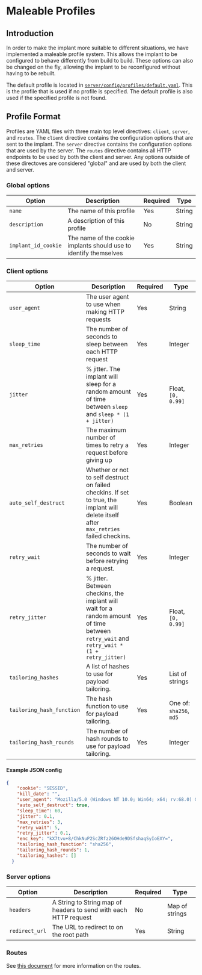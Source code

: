 # Maleable Profiles

## Introduction

In order to make the implant more suitable to different situations, we have implemented a maleable profile system. This allows the implant to be configured to behave differently from build to build. These options can also be changed on the fly, allowing the implant to be reconfigured without having to be rebuilt.

The default profile is located in [`server/config/profiles/default.yaml`](../server/config/profiles/default.yaml). This is the profile that is used if no profile is specified. The default profile is also used if the specified profile is not found.

## Profile Format

Profiles are YAML files with three main top level directives: `client`, `server`, and `routes`. The `client` directive contains the configuration options that are sent to the implant. The `server` directive contains the configuration options that are used by the server. The `routes` directive contains all HTTP endpoints to be used by both the client and server. Any options outside of these directoves are considered "global" and are used by both the client and server.

### Global options

| Option | Description | Required | Type |
|--------|-------------|----------|------|
| `name` | The name of this profile | Yes | String |
| `description` | A description of this profile | No | String |
| `implant_id_cookie` | The name of the cookie implants should use to identify themselves | Yes | String |

### Client options

| Option | Description | Required | Type |
|--------|-------------|----------|------|
| `user_agent` | The user agent to use when making HTTP requests | Yes | String |
| `sleep_time` | The number of seconds to sleep between each HTTP request | Yes | Integer |
| `jitter` | % jitter. The implant will sleep for a random amount of time between `sleep` and `sleep * (1 + jitter)` | Yes | Float, `[0, 0.99]` |
| `max_retries` | The maximum number of times to retry a request before giving up | Yes | Integer |
| `auto_self_destruct` | Whether or not to self destruct on failed checkins. If set to true, the implant will delete itself after `max_retries` failed checkins. | Yes | Boolean |
| `retry_wait` | The number of seconds to wait before retrying a request. | Yes | Integer |
| `retry_jitter` | % jitter. Between checkins, the implant will wait for a random amount of time between `retry_wait` and `retry_wait * (1 + retry_jitter)` | Yes | Float, `[0, 0.99]` |
| `tailoring_hashes` | A list of hashes to use for payload tailoring. | Yes | List of strings |
| `tailoring_hash_function` | The hash function to use for payload tailoring. | Yes | One of: `sha256`, `md5` |
| `tailoring_hash_rounds` | The number of hash rounds to use for payload tailoring. | Yes | Integer |

#### Example JSON config

```json
{
    "cookie": "SESSID",
    "kill_date": "",
    "user_agent": "Mozilla/5.0 (Windows NT 10.0; Win64; x64; rv:68.0) Gecko/20100101 Firefox/68.0",
    "auto_self_destruct": true,
    "sleep_time": 60,
    "jitter": 0.1,
    "max_retries": 3,
    "retry_wait": 5,
    "retry_jitter": 0.1,
    "enc_key": "kX7tvu+8/ChkNuP2ScZRfz26OHde9DSfshaqSyIoEXY=",
    "tailoring_hash_function": "sha256",
    "tailoring_hash_rounds": 1,
    "tailoring_hashes": []
  }
```

### Server options

| Option | Description | Required | Type |
|--------|-------------|----------|------|
| `headers` | A String to String map of headers to send with each HTTP request | No | Map of strings |
| `redirect_url` | The URL to redirect to on the root path | Yes | String |

### Routes
See [this document](./specs/implant-c2-http.md) for more information on the routes.
